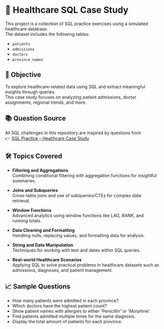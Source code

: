 # 🏥 Healthcare SQL Case Study

This project is a collection of SQL practice exercises using a simulated healthcare database.  
The dataset includes the following tables:

- `patients`
- `admissions`
- `doctors`
- `province_names`

## 📌 Objective
To explore healthcare-related data using SQL and extract meaningful insights through queries.  
This case study focuses on analyzing patient admissions, doctor assignments, regional trends, and more.

## 📚 Question Source
All SQL challenges in this repository are inspired by questions from  
👉 [SQL Practice – Healthcare Case Study](https://www.sql-practice.com)

## 🛠️ Topics Covered

- **Filtering and Aggregations**  
  Combining conditional filtering with aggregation functions for insightful summaries.

- **Joins and Subqueries**  
  Cross-table joins and use of subqueries/CTEs for complex data retrieval.

- **Window Functions**  
  Advanced analytics using window functions like LAG, RANK, and running totals.

- **Data Cleaning and Formatting**  
  Handling nulls, replacing values, and formatting data for analysis.

- **String and Date Manipulation**  
  Techniques for working with text and dates within SQL queries.

- **Real-world Healthcare Scenarios**  
  Applying SQL to solve practical problems in healthcare datasets such as admissions, diagnoses, and patient management.


## 📈 Sample Questions

- How many patients were admitted in each province?
- Which doctors have the highest patient count?
- Show patient names with allergies to either 'Penicillin' or 'Morphine'.
- Find patients admitted multiple times for the same diagnosis.
- Display the total amount of patients for each province.




